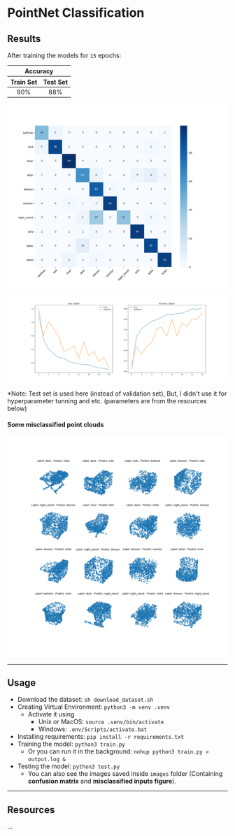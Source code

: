 # PointNet Classification

## Results
After training the models for `15` epochs:
<table style="text-align: center;">
    <thead>
        <tr>
            <th colspan=2 style="text-align: center;">Accuracy</th>
        </tr>
        <tr>
            <th>Train Set</th>
            <th>Test Set</th>
        </tr>
    </thead>
    <tr>
        <td>90%</td>
        <td>88%</td>
    </tr>
</table>

![Confusion Matrix](images/confusion_matrix.png)

![Training Process](images/training.png)

*Note: Test set is used here (instead of validation set), But, I didn't use it for hyperparameter tunning and etc. (parameters are from the resources below)

#### Some misclassified point clouds
![Misclassified inputs](images/incorrect_predictions.png) 


---

## Usage
- Download the dataset: `sh download_dataset.sh`
- Creating Virtual Environment: `python3 -m venv .venv`
    - Activate it using
        - Unix or MacOS: `source .venv/bin/activate`
        - Windows: `.env/Scripts/activate.bat`
- Installing requirements: `pip install -r requirements.txt`
- Training the model: `python3 train.py`
    - Or you can run it in the background: `nohup python3 train.py > output.log &`
- Testing the model: `python3 test.py`
    - You can also see the images saved inside `images` folder (Containing **confusion matrix** and **misclassified inputs figure**).


---

## Resources

...
